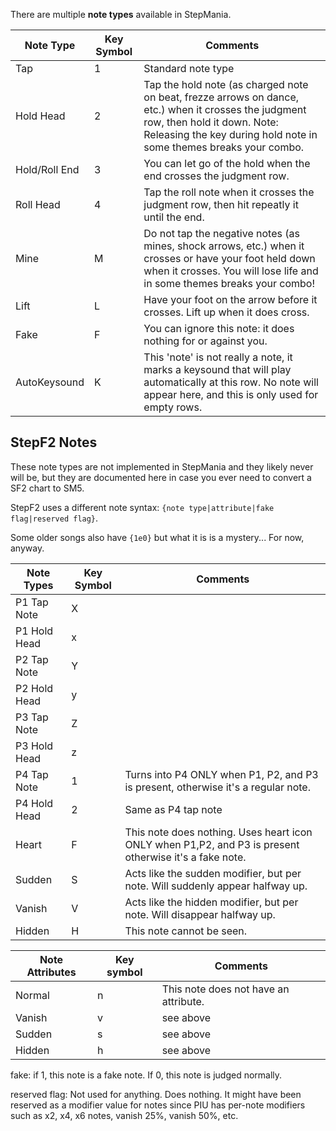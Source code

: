 There are multiple **note types** available in StepMania.

| Note Type | Key Symbol | Comments |
| --- | --- | --- |
| Tap | 1 | Standard note type |
| Hold Head | 2 | Tap the hold note (as charged note on beat, frezze arrows on dance, etc.) when it crosses the judgment row, then hold it down. Note: Releasing the key during hold note in some themes breaks your combo. |
| Hold/Roll End | 3 | You can let go of the hold when the end crosses the judgment row. |
| Roll Head | 4 | Tap the roll note when it crosses the judgment row, then hit repeatly it until the end. |
| Mine | M | Do not tap the negative notes (as mines, shock arrows, etc.) when it crosses or have your foot held down when it crosses. You will lose life and in some themes breaks your combo! |
| Lift | L | Have your foot on the arrow before it crosses. Lift up when it does cross. |
| Fake | F | You can ignore this note: it does nothing for or against you. |
| AutoKeysound | K | This 'note' is not really a note, it marks a keysound that will play automatically at this row. No note will appear here, and this is only used for empty rows. |

## StepF2 Notes
These note types are not implemented in StepMania and they likely never will be, but they are documented here in case you ever need to convert a SF2 chart to SM5.

StepF2 uses a different note syntax: `{note type|attribute|fake flag|reserved flag}`.

Some older songs also have `{1e0}` but what it is is a mystery... For now, anyway.

| Note Types | Key Symbol | Comments |
| ---------- | ---------- | -------- |
| P1 Tap Note | X | |
| P1 Hold Head | x | |
| P2 Tap Note | Y | |
| P2 Hold Head | y | |
| P3 Tap Note| Z | |
| P3 Hold Head | z | |
| P4 Tap Note | 1 | Turns into P4 ONLY when P1, P2, and P3 is present, otherwise it's a regular note. |
| P4 Hold Head | 2 | Same as P4 tap note |
| Heart | F | This note does nothing. Uses heart icon ONLY when P1,P2, and P3 is present otherwise it's a fake note. |
| Sudden | S | Acts like the sudden modifier, but per note. Will suddenly appear halfway up. |
| Vanish | V | Acts like the hidden modifier, but per note. Will disappear halfway up. |
| Hidden | H | This note cannot be seen. |

| Note Attributes | Key symbol | Comments |
| --------------- | ---------- | -------- |
| Normal | n | This note does not have an attribute. |
| Vanish | v | see above |
| Sudden | s | see above |
| Hidden | h | see above |

fake: if 1, this note is a fake note. If 0, this note is judged normally.

reserved flag: Not used for anything. Does nothing. It might have been reserved as a modifier value for notes since PIU has per-note modifiers such as x2, x4, x6 notes, vanish 25%, vanish 50%, etc.

